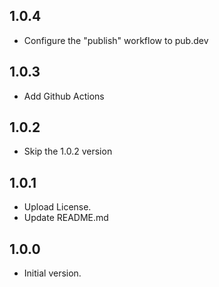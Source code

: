 ## 1.0.4

- Configure the "publish" workflow to pub.dev

## 1.0.3

- Add Github Actions

## 1.0.2

- Skip the 1.0.2 version

## 1.0.1

- Upload License.
- Update README.md


## 1.0.0

- Initial version.
